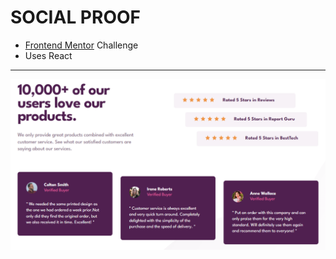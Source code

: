 # SOCIAL PROOF
- [Frontend Mentor](https://www.frontendmentor.io/) Challenge
- Uses React
---
![screenshot](image.png)